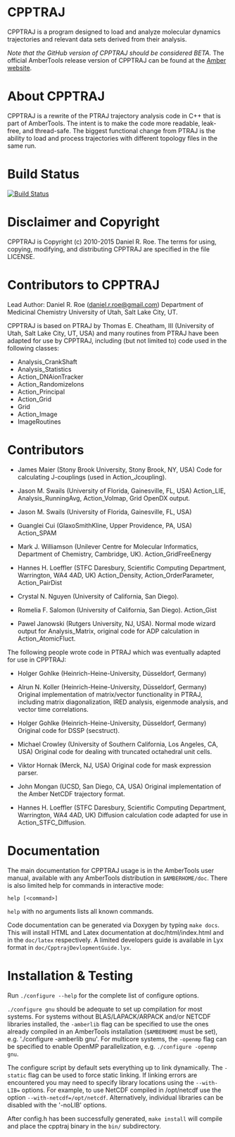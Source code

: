 CPPTRAJ
=======

CPPTRAJ is a program designed to load and analyze molecular dynamics
trajectories and relevant data sets derived from their analysis.

*Note that the GitHub version of CPPTRAJ should be considered BETA.*
The official AmberTools release version of CPPTRAJ can be found
at the [Amber website](http://ambermd.org).

About CPPTRAJ
=============

CPPTRAJ is a rewrite of the PTRAJ trajectory analysis code in C++ that is part
of AmberTools. The intent is to make the code more readable, leak-free, and
thread-safe. The biggest functional change from PTRAJ is the ability to load and
process trajectories with different topology files in the same run.

Build Status
=============
[![Build Status](https://travis-ci.org/mojyt/cpptraj.svg?branch=master)](https://travis-ci.org/mojyt/cpptraj)

Disclaimer and Copyright
========================

CPPTRAJ is Copyright (c) 2010-2015 Daniel R. Roe. 
The terms for using, copying, modifying, and distributing CPPTRAJ are 
specified in the file LICENSE.

Contributors to CPPTRAJ
=======================
Lead Author: Daniel R. Roe (daniel.r.roe@gmail.com)
             Department of Medicinal Chemistry
             University of Utah, Salt Lake City, UT.

  CPPTRAJ is based on PTRAJ by Thomas E. Cheatham, III (University of Utah,
Salt Lake City, UT, USA) and many routines from PTRAJ have been adapted for 
use by CPPTRAJ, including (but not limited to) code used in the following 
classes:
  - Analysis_CrankShaft
  - Analysis_Statistics
  - Action_DNAionTracker
  - Action_RandomizeIons
  - Action_Principal
  - Action_Grid
  - Grid
  - Action_Image
  - ImageRoutines

Contributors
============
  - James Maier (Stony Brook University, Stony Brook, NY, USA)
    Code for calculating J-couplings (used in Action_Jcoupling).

  - Jason M. Swails (University of Florida, Gainesville, FL, USA)
    Action_LIE, Analysis_RunningAvg, Action_Volmap, Grid OpenDX output.

  - Jason M. Swails (University of Florida, Gainesville, FL, USA)
  - Guanglei Cui (GlaxoSmithKline, Upper Providence, PA, USA)
    Action_SPAM

  - Mark J. Williamson (Unilever Centre for Molecular Informatics, 
      Department of Chemistry, Cambridge, UK).
    Action_GridFreeEnergy

  - Hannes H. Loeffler (STFC Daresbury, Scientific Computing Department,
                        Warrington, WA4 4AD, UK)
    Action_Density, Action_OrderParameter, Action_PairDist

  - Crystal N. Nguyen (University of California, San Diego).
  - Romelia F. Salomon (University of California, San Diego).
    Action_Gist

  - Pawel Janowski (Rutgers University, NJ, USA).
    Normal mode wizard output for Analysis_Matrix, original code for ADP 
    calculation in Action_AtomicFluct.


  The following people wrote code in PTRAJ which was eventually adapted for
use in CPPTRAJ:
  - Holger Gohlke (Heinrich-Heine-University, Düsseldorf, Germany)
  - Alrun N. Koller (Heinrich-Heine-University, Düsseldorf, Germany) 
    Original implementation of matrix/vector functionality in PTRAJ, including
    matrix diagonalization, IRED analysis, eigenmode analysis, and vector time 
    correlations.

  - Holger Gohlke (Heinrich-Heine-University, Düsseldorf, Germany)
    Original code for DSSP (secstruct).

  - Michael Crowley (University of Southern California, Los Angeles, CA, USA)
    Original code for dealing with truncated octahedral unit cells.

  - Viktor Hornak (Merck, NJ, USA)
    Original code for mask expression parser.

  - John Mongan (UCSD, San Diego, CA, USA)
    Original implementation of the Amber NetCDF trajectory format.

  - Hannes H. Loeffler (STFC Daresbury, Scientific Computing Department,
                        Warrington, WA4 4AD, UK)
    Diffusion calculation code adapted for use in Action_STFC_Diffusion.

Documentation
=============
  The main documentation for CPPTRAJ usage is in the AmberTools user manual,
available with any AmberTools distribution in `$AMBERHOME/doc`. There is also
limited help for commands in interactive mode:
```
help [<command>]
```
`help` with no arguments lists all known commands.

  Code documentation can be generated via Doxygen by typing `make docs`. This
will install HTML and Latex documentation at doc/html/index.html and in 
the `doc/latex` respectively. A limited developers guide is available in
Lyx format in `doc/CpptrajDevlopmentGuide.lyx`.


Installation & Testing
======================
Run `./configure --help` for the complete list of configure options.

  `./configure gnu` should be adequate to set up compilation for most systems.
For systems without BLAS/LAPACK/ARPACK and/or NETCDF libraries installed,
the `-amberlib` flag can be specified to use the ones already compiled in
an AmberTools installation (`$AMBERHOME` must be set), e.g.
'./configure -amberlib gnu'. For multicore systems, the `-openmp` flag can
be specified to enable OpenMP parallelization, e.g. `./configure -openmp gnu`.

The configure script by default sets everything up to link dynamically. The
`-static` flag can be used to force static linking. If linking errors are
encountered you may need to specify library locations using the `--with-LIB=`
options. For example, to use NetCDF compiled in /opt/netcdf use the option 
`--with-netcdf=/opt/netcdf`. Alternatively, individual libraries can be 
disabled with the '-noLIB' options.

After config.h has been successfully generated, `make install` will
compile and place the cpptraj binary in the `bin/` subdirectory.
